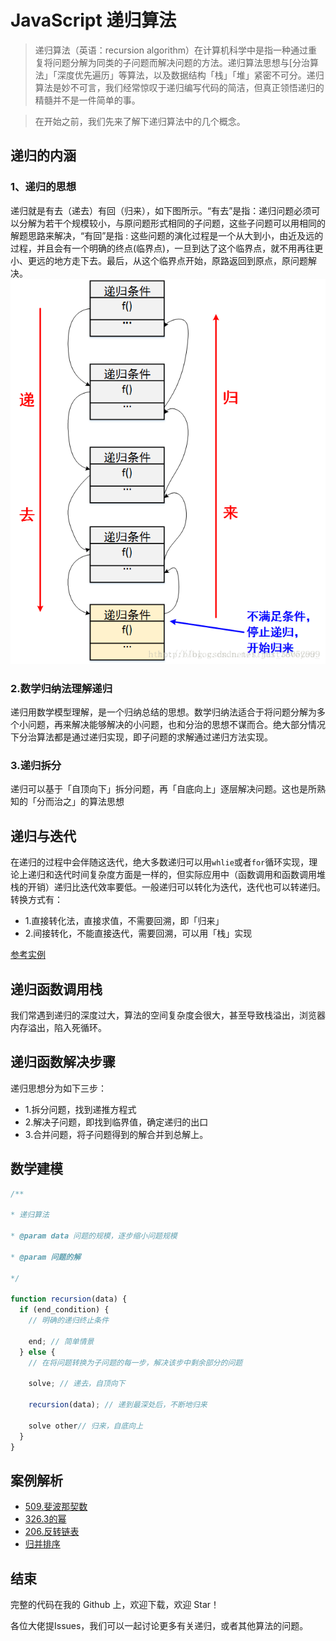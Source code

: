 # JavaScript 递归算法
> 递归算法（英语：recursion algorithm）在计算机科学中是指一种通过重复将问题分解为同类的子问题而解决问题的方法。递归算法思想与[分治算法」「深度优先遍历」等算法，以及数据结构「栈」「堆」紧密不可分。递归算法是妙不可言，我们经常惊叹于递归编写代码的简洁，但真正领悟递归的精髓并不是一件简单的事。

> 在开始之前，我们先来了解下递归算法中的几个概念。

## 递归的内涵

### 1、递归的思想

递归就是有去（递去）有回（归来），如下图所示。“有去”是指：递归问题必须可以分解为若干个规模较小，与原问题形式相同的子问题，这些子问题可以用相同的解题思路来解决，“有回”是指 : 这些问题的演化过程是一个从大到小，由近及远的过程，并且会有一个明确的终点(临界点)，一旦到达了这个临界点，就不用再往更小、更远的地方走下去。最后，从这个临界点开始，原路返回到原点，原问题解决。
<img src="./assets/img/anlyse.png"/>

### 2.数学归纳法理解递归

递归用数学模型理解，是一个归纳总结的思想。数学归纳法适合于将问题分解为多个小问题，再来解决能够解决的小问题，也和分治的思想不谋而合。绝大部分情况下分治算法都是通过递归实现，即子问题的求解通过递归方法实现。

### 3.递归拆分

递归可以基于「自顶向下」拆分问题，再「自底向上」逐层解决问题。这也是所熟知的「分而治之」的算法思想

## 递归与迭代
在递归的过程中会伴随这迭代，绝大多数递归可以用`whlie`或者`for`循环实现，理论上递归和迭代时间复杂度方面是一样的，但实际应用中（函数调用和函数调用堆栈的开销）递归比迭代效率要低。一般递归可以转化为迭代，迭代也可以转递归。
转换方式有：
- 1.直接转化法，直接求值，不需要回溯，即「归来」
- 2.间接转化，不能直接迭代，需要回溯，可以用「栈」实现

[参考实例](assets/doc/509斐波那契数.md)

## 递归函数调用栈
我们常遇到递归的深度过大，算法的空间复杂度会很大，甚至导致栈溢出，浏览器内存溢出，陷入死循环。

## 递归函数解决步骤

递归思想分为如下三步： 
- 1.拆分问题，找到递推方程式 
- 2.解决子问题，即找到临界值，确定递归的出口 
- 3.合并问题，将子问题得到的解合并到总解上。

## 数学建模

```js
/**

* 递归算法

* @param data 问题的规模，逐步缩小问题规模

* @param 问题的解

*/

function recursion(data) {
  if (end_condition) {
    // 明确的递归终止条件

    end; // 简单情景
  } else {
    // 在将问题转换为子问题的每一步，解决该步中剩余部分的问题

    solve; // 递去，自顶向下

    recursion(data); // 递到最深处后，不断地归来

    solve other// 归来，自底向上
  }
}
```

## 案例解析

- [509.斐波那契数](assets/doc/509斐波那契数.md)
- [326.3的幂](assets/doc/326.3的幂.md)
- [206.反转链表](assets/doc/206反转链表.md)
- [归并排序](assets/doc/归并排序.md)

## 结束

完整的代码在我的 Github 上，欢迎下载，欢迎 Star！

各位大佬提Issues，我们可以一起讨论更多有关递归，或者其他算法的问题。
